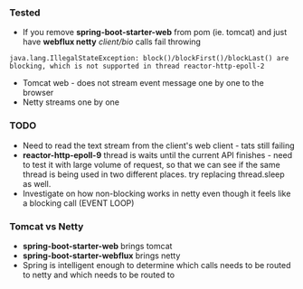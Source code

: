 ### Tested

- If you remove **spring-boot-starter-web** from pom (ie. tomcat) and just have **webflux netty** _client/bio_ calls fail throwing
```
java.lang.IllegalStateException: block()/blockFirst()/blockLast() are blocking, which is not supported in thread reactor-http-epoll-2
```
- Tomcat web - does not stream event message one by one to the browser
- Netty streams one by one

### TODO

- Need to read the text stream from the client's web client - tats still failing
- **reactor-http-epoll-9** thread is waits until the current API finishes - need to test it with large volume of
  request, so that we can see if the same thread is being used in two different places. try replacing thread.sleep as
  well.
- Investigate on how non-blocking works in netty even though it feels like a blocking call (EVENT LOOP)


### Tomcat vs Netty

- **spring-boot-starter-web** brings tomcat
- **spring-boot-starter-webflux** brings netty
- Spring is intelligent enough to determine which calls needs to be routed to netty and which needs to be routed to 